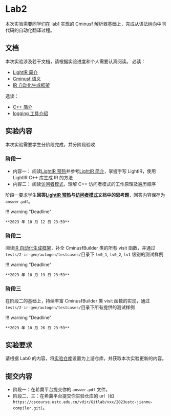 # Lab2

本次实验需要同学们在 lab1 实现的 Cminusf 解析器基础上，完成从语法树向中间代码的自动化翻译过程。

## 文档

本次实验涉及若干文档，请根据实验进度和个人需要认真阅读。
必读：

- [LightIR 简介](../common/LightIR.md)
- [Cminusf 语义](../common/cminusf.md)
- [IR 自动化生成框架](./autogen.md)

选读：

- [C++ 简介](../common/simple_cpp.md)
- [logging 工具介绍](../common/logging.md)

## 实验内容
本次实验需要学生分阶段完成，并分阶段验收

### 阶段一

- 内容一：
  阅读[LightIR 预热](./warmup.md)并参考[LightIR 简介](../common/LightIR.md)，掌握手写 LightIR，使用 LightIR C++ 库生成 IR 的方法
- 内容二：
  阅读[访问者模式](./visitor_pattern.md)，理解 C++ 访问者模式的工作原理及遍历顺序

阶段一要求学生**回答[LightIR 预热](./warmup.md)与[访问者模式](./visitor_pattern.md)文档中的思考题**，回答内容保存为`answer.pdf`。

!!! warning "Deadline"

    **2023 年 10 月 12 日 23:59**


### 阶段二
  阅读[IR 自动化生成框架](./autogen.md)，补全 CminusfBuilder 类的所有 visit 函数，并通过`tests/2-ir-gen/autogen/testcases/`目录下 `lv0_1`, `lv0_2`, `lv1` 级别的测试样例

!!! warning "Deadline"
    
    **2023 年 10 月 19 日 23:59**

### 阶段三
  在阶段二的基础上，持续丰富 CminusfBuilder 类 visit 函数的实现，通过`tests/2-ir-gen/autogen/testcases/`目录下所有提供的测试样例

!!! warning "Deadline"
    
    **2023 年 10 月 26 日 23:59**

## 实验要求

请根据 Lab0 的内容，将[实验仓库](https://cscourse.ustc.edu.cn/vdir/Gitlab/compiler_staff/2023ustc-jianmu-compiler)设置为上游仓库，并获取本次实验更新的内容。

## 提交内容

- 阶段一：在希冀平台提交你的 `answer.pdf` 文件。
- 阶段二、三：在希冀平台提交你实验仓库的 url（如 `https://cscourse.ustc.edu.cn/vdir/Gitlab/xxx/2023ustc-jianmu-compiler.git`）。

